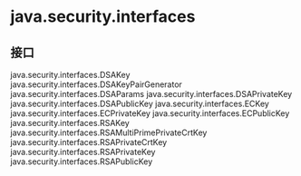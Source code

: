 # java.security.interfaces

## 接口

java.security.interfaces.DSAKey
java.security.interfaces.DSAKeyPairGenerator
java.security.interfaces.DSAParams
java.security.interfaces.DSAPrivateKey
java.security.interfaces.DSAPublicKey
java.security.interfaces.ECKey
java.security.interfaces.ECPrivateKey
java.security.interfaces.ECPublicKey
java.security.interfaces.RSAKey
java.security.interfaces.RSAMultiPrimePrivateCrtKey
java.security.interfaces.RSAPrivateCrtKey
java.security.interfaces.RSAPrivateKey
java.security.interfaces.RSAPublicKey




